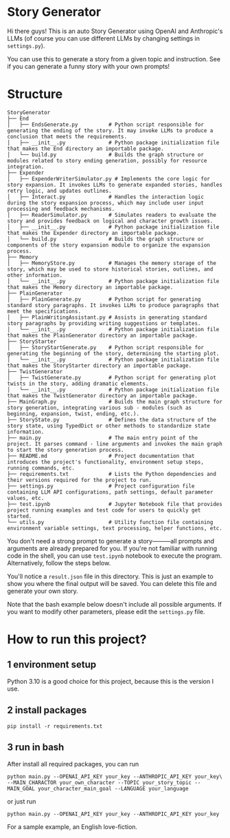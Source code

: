 # Story Generator

Hi there guys! This is an auto Story Generator using OpenAI and Anthropic's LLMs (of course you can use different LLMs by changing settings in  `settings.py`).

You can use this to generate a story from a given topic and instruction. See if you can generate a funny story with your own prompts!

# Structure
```
StoryGenerator
├── End
│   ├── EndsGenerate.py          # Python script responsible for generating the ending of the story. It may invoke LLMs to produce a conclusion that meets the requirements.
│   ├── __init__.py              # Python package initialization file that makes the End directory an importable package.
│   └── build.py                 # Builds the graph structure or modules related to story ending generation, possibly for resource integration.
├── Expender
│   ├── ExpenderWriterSimulator.py # Implements the core logic for story expansion. It invokes LLMs to generate expanded stories, handles retry logic, and updates outlines.
│   ├── Interact.py              # Handles the interaction logic during the story expansion process, which may include user input processing and feedback mechanisms.
│   ├── ReaderSimulator.py       # Simulates readers to evaluate the story and provides feedback on logical and character growth issues.
│   ├── __init__.py              # Python package initialization file that makes the Expender directory an importable package.
│   └── build.py                 # Builds the graph structure or components of the story expansion module to organize the expansion process.
├── Memory
│   ├── MemoryStore.py           # Manages the memory storage of the story, which may be used to store historical stories, outlines, and other information.
│   └── __init__.py              # Python package initialization file that makes the Memory directory an importable package.
├── PlainGenerator
│   ├── PlainGenerate.py         # Python script for generating standard story paragraphs. It invokes LLMs to produce paragraphs that meet the specifications.
│   ├── PlainWritingAssistant.py # Assists in generating standard story paragraphs by providing writing suggestions or templates.
│   └── __init__.py              # Python package initialization file that makes the PlainGenerator directory an importable package.
├── StoryStarter
│   ├── StoryStartGenerate.py    # Python script responsible for generating the beginning of the story, determining the starting plot.
│   └── __init__.py              # Python package initialization file that makes the StoryStarter directory an importable package.
├── TwistGenerator
│   ├── TwistGenerate.py         # Python script for generating plot twists in the story, adding dramatic elements.
│   └── __init__.py              # Python package initialization file that makes the TwistGenerator directory an importable package.
├── MainGraph.py                 # Builds the main graph structure for story generation, integrating various sub - modules (such as beginning, expansion, twist, ending, etc.).
├── StoryState.py                # Defines the data structure of the story state, using TypedDict or other methods to standardize state information.
├── main.py                      # The main entry point of the project. It parses command - line arguments and invokes the main graph to start the story generation process.
├── README.md                    # Project documentation that introduces the project's functionality, environment setup steps, running commands, etc.
├── requirements.txt             # Lists the Python dependencies and their versions required for the project to run.
├── settings.py                  # Project configuration file containing LLM API configurations, path settings, default parameter values, etc.
├── test.ipynb                   # Jupyter Notebook file that provides project running examples and test code for users to quickly get started.
└── utils.py                     # Utility function file containing environment variable settings, text processing, helper functions, etc.
```
You don't need a strong prompt to generate a story———all prompts and arguments are already prepared for you. If you're not familiar with running code in the shell, you can use  `test.ipynb` notebook to execute the program. Alternatively, follow the steps below.


You'll notice a `result.json` file in this directory. This is just an example to show you where the final output will be saved. You can delete this file and generate your own story.

Note that the bash example below doesn't include all possible arguments. If you want to modify other parameters, please edit the `settings.py` file.
# How to run this project?
## 1 environment setup
Python 3.10 is a good choice for this project, because this is the version I use.

## 2 install packages
```
pip install -r requirements.txt
```
## 3 run in bash
After install all required packages, you can run 
```
python main.py --OPENAI_API_KEY your_key --ANTHROPIC_API_KEY your_key\
--MAIN_CHARACTOR your_own_character --TOPIC your_story_topic --MAIN_GOAL your_character_main_goal --LANGUAGE your_language
```
or just run
```
python main.py --OPENAI_API_KEY your_key --ANTHROPIC_API_KEY your_key
```
For a sample example, an English love-fiction.
